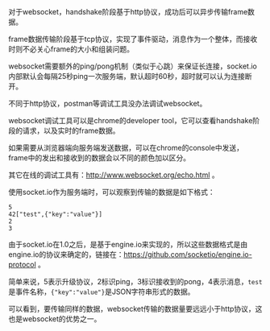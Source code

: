 对于websocket，handshake阶段基于http协议，成功后可以异步传输frame数据。

frame数据传输阶段基于tcp协议，实现了事件驱动，消息作为一个整体，而接收时则不必关心frame的大小和组装问题。

websocket需要额外的ping/pong机制（类似于心跳）来保证长连接，socket.io内部默认会每隔25秒ping一次服务端，默认超时60秒，超时就可以认为连接断开。

不同于http协议，postman等调试工具没办法调试websocket。

websocket调试工具可以是chrome的developer tool，它可以查看handshake阶段的请求，以及实时的frame数据。

如果需要从浏览器端向服务端发送数据，可以在chrome的console中发送，frame中的发出和接收到的数据会以不同的颜色加以区分。

其它在线的调试工具有：http://www.websocket.org/echo.html 。

使用socket.io作为服务端时，可以观察到传输的数据是如下格式：

```
5
42["test",{"key":"value"}]
2
3
```

由于socket.io在1.0之后，是基于engine.io来实现的，所以这些数据格式是由engine.io的协议来确定的，链接在：https://github.com/socketio/engine.io-protocol 。

简单来说，5表示升级协议，2标识ping，3标识接收到的pong，4表示消息，`test`是事件名称，`{"key":"value"}`是JSON字符串形式的数据。

可以看到，要传输同样的数据，websocket传输的数据量要远远小于http协议，这也是websocket的优势之一。
